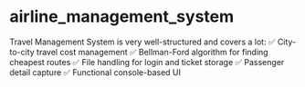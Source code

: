 # airline_management_system
 Travel Management System is very well-structured and covers a lot:  ✅ City-to-city travel cost management  ✅ Bellman-Ford algorithm for finding cheapest routes  ✅ File handling for login and ticket storage  ✅ Passenger detail capture  ✅ Functional console-based UI
